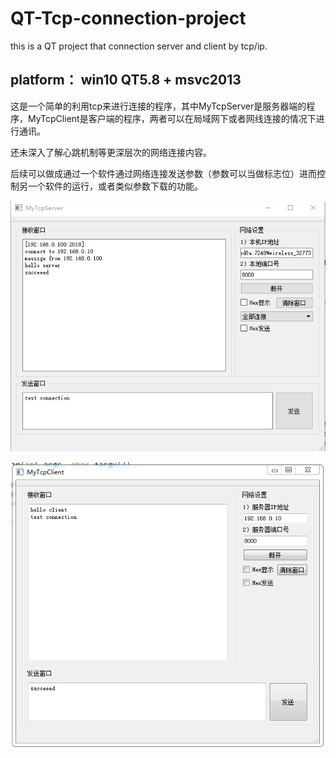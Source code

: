 # QT-Tcp-connection-project
this is a QT project that connection server and client by tcp/ip.

## platform： win10  QT5.8 + msvc2013
这是一个简单的利用tcp来进行连接的程序，其中MyTcpServer是服务器端的程序，MyTcpClient是客户端的程序，两者可以在局域网下或者网线连接的情况下进行通讯。

还未深入了解心跳机制等更深层次的网络连接内容。

后续可以做成通过一个软件通过网络连接发送参数（参数可以当做标志位）进而控制另一个软件的运行，或者类似参数下载的功能。

![server picture](https://github.com/herrkun/QT-Tcp-connection-project/blob/master/server.png)  

![server picture](https://github.com/herrkun/QT-Tcp-connection-project/blob/master/client.png)
